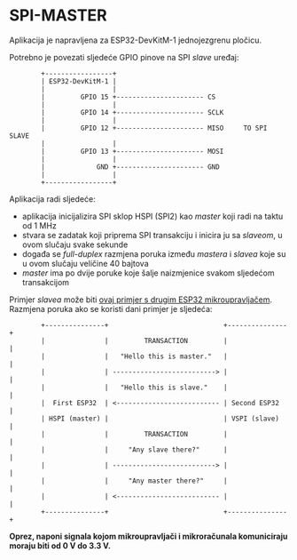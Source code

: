 # SPI-MASTER

Aplikacija je napravljena za ESP32-DevKitM-1 jednojezgrenu pločicu.

Potrebno je povezati sljedeće GPIO pinove na SPI *slave* uređaj:

```
        +-----------------+
        | ESP32-DevKitM-1 |
        |                 |
        |         GPIO 15 +---------------------- CS
        |                 |
        |         GPIO 14 +---------------------- SCLK
        |                 |
        |         GPIO 12 +---------------------- MISO     TO SPI SLAVE
        |                 |
        |         GPIO 13 +---------------------- MOSI
        |                 |
        |             GND +---------------------- GND
        |                 |
        +-----------------+
```

Aplikacija radi sljedeće:

- aplikacija inicijalizira SPI sklop HSPI (SPI2) kao *master* koji radi na taktu od 1 MHz 
- stvara se zadatak koji priprema SPI transakciju i inicira ju sa *slaveom*, u ovom slučaju svake sekunde
- događa se *full-duplex* razmjena poruka između *mastera* i *slavea* koje su u ovom slučaju veličine 40 bajtova
- *master* ima po dvije poruke koje šalje naizmjenice svakom sljedećom transakcijom

Primjer *slavea* može biti [ovaj primjer s drugim ESP32 mikroupravljačem](../spi_slave/). Razmjena poruka ako se koristi dani primjer je sljedeća:

```
        +---------------+                             +---------------+
        |               |         TRANSACTION         |               |
        |               |   "Hello this is master."   |               |
        |               | --------------------------> |               |
        |               |   "Hello this is slave."    |               |
        |  First ESP32  | <-------------------------- | Second ESP32  |
        | HSPI (master) |                             | VSPI (slave)  |
        |               |         TRANSACTION         |               |
        |               |     "Any slave there?"      |               |
        |               | --------------------------> |               |
        |               |     "Any master there?"     |               |
        |               | <-------------------------- |               |
        +---------------+                             +---------------+
```

**Oprez, naponi signala kojom mikroupravljači i mikroračunala komuniciraju moraju biti od 0 V do 3.3 V.**